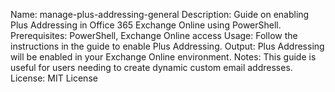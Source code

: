 Name: manage-plus-addressing-general
Description: Guide on enabling Plus Addressing in Office 365 Exchange Online using PowerShell.
Prerequisites: PowerShell, Exchange Online access
Usage: Follow the instructions in the guide to enable Plus Addressing.
Output: Plus Addressing will be enabled in your Exchange Online environment.
Notes: This guide is useful for users needing to create dynamic custom email addresses.
License: MIT License